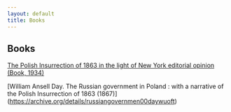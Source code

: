```yaml
---
layout: default
title: Books
---
```


## Books

[The Polish Insurrection of 1863 in the light of New York editorial opinion (Book, 1934)](http://www.worldcat.org/title/polish-insurrection-of-1863-in-the-light-of-new-york-editorial-opinion/oclc/252487239?referer=di&ht=edition)

[William Ansell Day. The Russian government in Poland : with a narrative of the Polish Insurrection of 1863 (1867)] (https://archive.org/details/russiangovernmen00daywuoft)